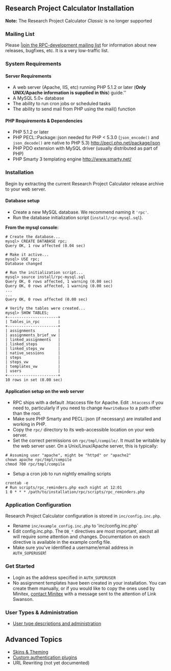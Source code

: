## Research Project Calculator Installation

**Note:** The Research Project Calculator _Classic_ is no longer supported

### Mailing List
Please [|join the RPC-development mailing list](http://lists.minitex.umn.edu/mailman/listinfo/rpc-development) for information about new releases, bugfixes, etc. It is a very low-traffic list.

### System Requirements
#### Server Requirements
 - A web server (Apache, IIS, etc) running PHP 5.1.2 or later  (**Only UNIX/Apache information is supplied in this**) guide.''
 - A MySQL 5.0+ database
 - The ability to run cron jobs or scheduled tasks
 - The ability to send mail from PHP using the mail() function

#### PHP Requirements & Dependencies
 - PHP 5.1.2 or later
 - PHP PECL::Package::json needed for PHP < 5.3.0 (`json_encode()` and `json_decode()` are native to PHP 5.3) http://pecl.php.net/package/json
 - PHP PDO extension with MySQL driver (usually distributed as part of PHP)
 - PHP Smarty 3 templating engine http://www.smarty.net/

### Installation
Begin by extracting the current Research Project Calculator release archive to your web server.

#### Database setup
 - Create a new MySQL database. We recommend naming it `'rpc'`.
 - Run the database initialization script (`install/rpc-mysql.sql`).

**From the mysql console:**

```
# Create the database...
mysql> CREATE DATABASE rpc;
Query OK, 1 row affected (0.04 sec)

# Make it active...
mysql> USE rpc;
Database changed

# Run the initialization script...
mysql> source install/rpc-mysql.sql
Query OK, 0 rows affected, 1 warning (0.00 sec)
Query OK, 0 rows affected, 1 warning (0.00 sec)
...
...
Query OK, 0 rows affected (0.00 sec)

# Verify the tables were created...
mysql> SHOW TABLES;
+----------------------+
| Tables_in_rpc        |
+----------------------+
| assignments          |
| assignments_brief_vw |
| linked_assignments   |
| linked_steps         |
| linked_steps_vw      |
| native_sessions      |
| steps                |
| steps_vw             |
| templates_vw         |
| users                |
+----------------------+
10 rows in set (0.00 sec)
```
#### Application setup on the web server
 - RPC ships with a default .htaccess file for Apache.  Edit `.htaccess` if you need to, particularly if you need to change `RewriteBase` to a path other than the root.
 - Make sure PHP Smarty and PECL::json (if necessary) are installed and working in PHP.
 - Copy the `rpc/` directory to its web-accessible location on your web server.
 - Set the correct permissions on `rpc/tmpl/compile/`. It must be writable by the web server user. On a Unix/Linux/Apache server, this is typically:

```
# Assuming user "apache", might be "httpd" or "apache2"
chown apache rpc/tmpl/compile
chmod 700 rpc/tmpl/compile
```
 - Setup a cron job to run nightly emailing scripts

```
crontab -e
# Run scripts/rpc_reminders.php each night at 12:01
1 0 * * * /path/to/installation/rpc/scripts/rpc_reminders.php
```
### Application Configuration
Research Project Calculator configuration is stored in `inc/config.inc.php`.

 - Rename `inc/example_config.inc.php` to 'inc/config.inc.php`
 - Edit config.inc.php.  The `DB_*` directives are most important, almost all will require some attention and changes.  Documentation on each directive is available in the example config file.
 - Make sure you've identified a username/email address in `AUTH_SUPERUSER`!

### Get Started
 - Login as the address specified in `AUTH_SUPERUSER`
 - No assignment templates have been created in your installation. You can create them manually, or if you would like to copy the ones used by Minitex, [contact Minitex](https://www.minitex.umn.edu/Contact/) with a message sent to the attention of Link Swanson.

### User Types & Administration
 - [User type descriptions and administration](useradmin.md)

## Advanced Topics
 - [Skins & Theming](skins.md)
 - [Custom authentication plugins](authplugins.md)
 - URL Rewriting (not yet documented)
